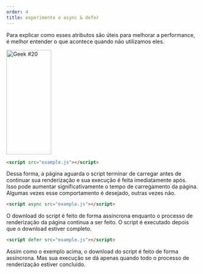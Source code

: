 ```yaml
---
order: 4
title: experimente o async & defer
---
```


Para explicar como esses atributos são úteis para melhorar a performance, é melhor entender o que acontece quando não utilizamos eles.

<div class="img-left">
  <img id="geek-20" class="icos-geek" src="http://browserdiet.com/img/20.png" alt="Geek #20" width="118" height="275" />
</div>

``` html
<script src="example.js"></script>
```

Dessa forma, a página aguarda o script terminar de carregar antes de continuar sua renderização e sua execução é feita imediatamente após. Isso pode aumentar significativamente o tempo de carregamento da página. Algumas vezes esse comportamento é desejado, outras vezes não.

``` html
<script async src="example.js"></script>
```

O download do script é feito de forma assíncrona enquanto o processo de renderização da página continua a ser feito. O script é executado depois que o download estiver completo.

``` html
<script defer src="example.js"></script>
```

Assim como o exemplo acima, o download do script é feito de forma assíncrona. Mas sua execução se dá apenas quando todo o processo de renderização estiver concluído.

